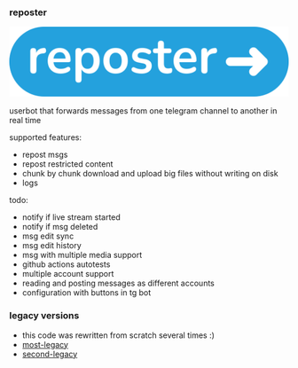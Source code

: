 ### reposter

<img src="https://github.com/gmankab/reposter/raw/main/img/transparent.png">

userbot that forwards messages from one telegram channel to another in real time

supported features:
- repost msgs
- repost restricted content
- chunk by chunk download and upload big files without writing on disk
- logs

todo:
- notify if live stream started
- notify if msg deleted
- msg edit sync
- msg edit history
- msg with multiple media support
- github actions autotests
- multiple account support
- reading and posting messages as different accounts
- configuration with buttons in tg bot

### legacy versions

- this code was rewritten from scratch several times :)
- [most-legacy](https://github.com/gmankab/reposter/tree/most-legacy)
- [second-legacy](https://github.com/gmankab/reposter/tree/second-legacy)

